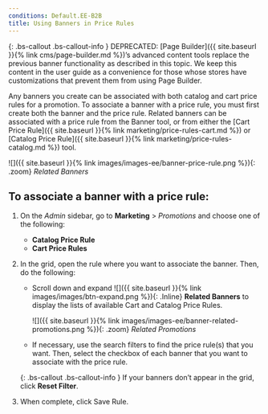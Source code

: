 ```yaml
---
conditions: Default.EE-B2B
title: Using Banners in Price Rules
---
```


{: .bs-callout .bs-callout-info }
DEPRECATED: [Page Builder]({{ site.baseurl }}{% link cms/page-builder.md %})’s advanced content tools replace the previous banner functionality as described in this topic. We keep this content in the user guide as a convenience for those whose stores have customizations that prevent them from using Page Builder.

Any banners you create can be associated with both catalog and cart price rules for a promotion. To associate a banner with a price rule, you must first create both the banner and the price rule. Related banners can be associated with a price rule from the Banner tool, or from either the [Cart Price Rule]({{ site.baseurl }}{% link marketing/price-rules-cart.md %}) or [Catalog Price Rule]({{ site.baseurl }}{% link marketing/price-rules-catalog.md %}) tool.

![]({{ site.baseurl }}{% link images/images-ee/banner-price-rule.png %}){: .zoom}
_Related Banners_

## To associate a banner with a price rule:

1. On the _Admin_ sidebar, go to **Marketing** > _Promotions_ and choose one of the following:

    - **Catalog Price Rule**
    - **Cart Price Rules**

1. In the grid, open the rule where you want to associate the banner. Then, do the following:

    - Scroll down and expand ![]({{ site.baseurl }}{% link images/images/btn-expand.png %}){: .Inline} **Related Banners** to display the lists of available Cart and Catalog Price Rules.

        ![]({{ site.baseurl }}{% link images/images-ee/banner-related-promotions.png %}){: .zoom}
        _Related Promotions_

    - If necessary, use the search filters to find the price rule(s) that you want. Then, select the checkbox of each banner that you want to associate with the price rule.

    {: .bs-callout .bs-callout-info }
    If your banners don’t appear in the grid, click **Reset Filter**.

1. When complete, click <span class="btn">Save Rule</span>.
